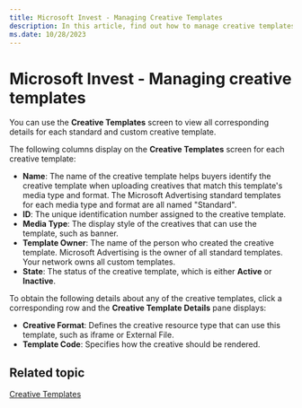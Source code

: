 ```yaml
---
title: Microsoft Invest - Managing Creative Templates
description: In this article, find out how to manage creative templates and how to view standard creative templates.
ms.date: 10/28/2023
---
```


# Microsoft Invest - Managing creative templates

You can use the **Creative Templates** screen to view all corresponding details for each standard and custom creative template.

The following columns display on the **Creative Templates** screen for each creative template:

- **Name**: The name of the creative template helps buyers identify the creative template when uploading creatives that match this template's media type and format. The Microsoft Advertising standard templates for each media type and format are all named "Standard".
- **ID**: The unique identification number assigned to the creative template.
- **Media Type**: The display style of the creatives that can use the template, such as banner.
- **Template Owner**: The name of the person who created the creative template. Microsoft Advertising is the owner of all standard templates. Your network owns all custom templates.
- **State**: The status of the creative template, which is either **Active** or **Inactive**.

To obtain the following details about any of the creative templates, click a corresponding row and the **Creative Template Details** pane displays:

- **Creative Format**: Defines the creative resource type that can use this template, such as iframe or External File.
- **Template Code**: Specifies how the creative should be rendered.

## Related topic

[Creative Templates](creative-templates.md)
